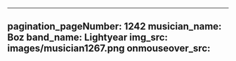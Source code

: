 ------
pagination_pageNumber: 1242
musician_name: Boz
band_name: Lightyear
img_src: images/musician1267.png
onmouseover_src: 
------